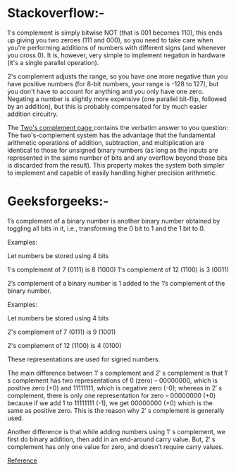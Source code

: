 # Stackoverflow:-

1's complement is simply bitwise NOT (that is 001 becomes 110), this ends up giving you two zeroes (111 and 000), so you need to take care when you're performing additions of numbers with different signs (and whenever you cross 0). It is, however, very simple to implement negation in hardware (it's a single parallel operation).

2's complement adjusts the range, so you have one more negative than you have positive numbers (for 8-bit numbers, your range is -128 to 127), but you don't have to account for anything and you only have one zero. Negating a number is slightly more expensive (one parallel bit-flip, followed by an addition), but this is probably compensated for by much easier addition circuitry.

The [ Two's complement page ]( https://en.wikipedia.org/wiki/Two's_complement ) contains the verbatim answer to you question: The two's-complement system has the advantage that the fundamental arithmetic operations of addition, subtraction, and multiplication are identical to those for unsigned binary numbers (as long as the inputs are represented in the same number of bits and any overflow beyond those bits is discarded from the result). This property makes the system both simpler to implement and capable of easily handling higher precision arithmetic.

# Geeksforgeeks:-

1’s complement of a binary number is another binary number obtained by toggling all bits in it, i.e., transforming the 0 bit to 1 and the 1 bit to 0.

Examples:

Let numbers be stored using 4 bits

1's complement of 7 (0111) is 8 (1000)
1's complement of 12 (1100) is 3 (0011)



2’s complement of a binary number is 1 added to the 1’s complement of the binary number.

Examples:

Let numbers be stored using 4 bits

2's complement of 7 (0111) is 9 (1001)

2's complement of 12 (1100) is 4 (0100)

These representations are used for signed numbers.

The main difference between 1′ s complement and 2′ s complement is that 1′ s complement has two representations of 0 (zero) – 00000000, which is positive zero (+0) and 11111111, which is negative zero (-0); whereas in 2′ s complement, there is only one representation for zero – 00000000 (+0) because if we add 1 to 11111111 (-1), we get 00000000 (+0) which is the same as positive zero. This is the reason why 2′ s complement is generally used.

Another difference is that while adding numbers using 1′ s complement, we first do binary addition, then add in an end-around carry value. But, 2′ s complement has only one value for zero, and doesn’t require carry values.


[Reference](https://www.geeksforgeeks.org/difference-between-1s-complement-representation-and-2s-complement-representation-technique/)
